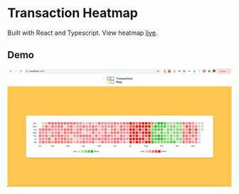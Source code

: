 # Transaction Heatmap

Built with React and Typescript. View heatmap [live](https://mystifying-knuth-83ebad.netlify.app).

## Demo

![Demo](./demo.png)
